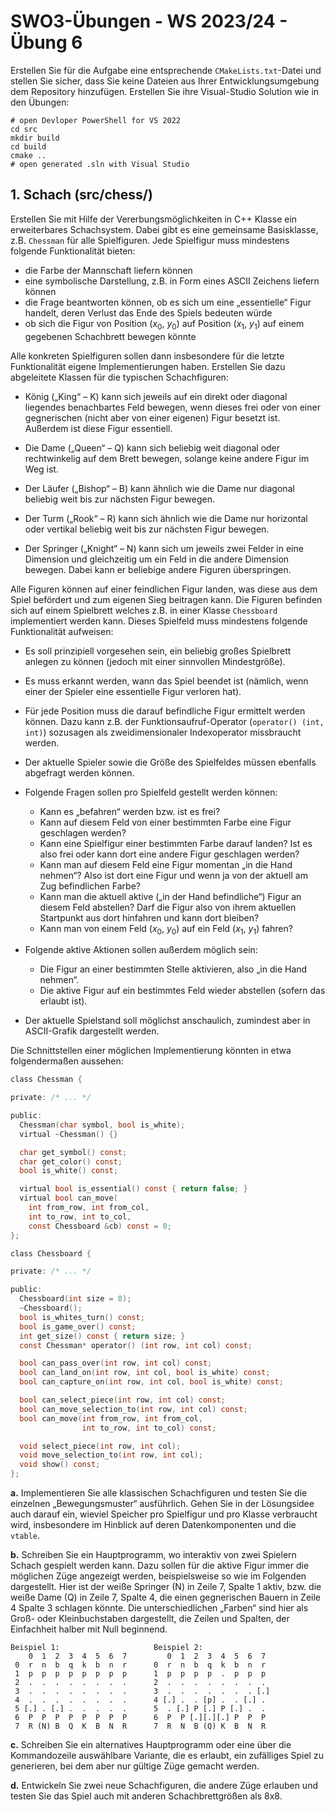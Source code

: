 # SWO3-Übungen - WS 2023/24 - Übung 6

 Erstellen Sie für die Aufgabe eine entsprechende `CMakeLists.txt`-Datei und stellen Sie sicher, dass Sie keine Dateien aus Ihrer Entwicklungsumgebung dem Repository hinzufügen.
 Erstellen Sie ihre Visual-Studio Solution wie in den Übungen:

```shell
# open Devloper PowerShell for VS 2022
cd src
mkdir build
cd build
cmake ..
# open generated .sln with Visual Studio
```

## 1. Schach (src/chess/)

Erstellen Sie mit Hilfe der Vererbungsmöglichkeiten in C++ Klasse ein erweiterbares Schachsystem. Dabei gibt es eine gemeinsame Basisklasse, z.B. `Chessman` für alle Spielfiguren. Jede Spielfigur muss mindestens folgende Funktionalität bieten:

* die Farbe der Mannschaft liefern können
* eine symbolische Darstellung, z.B. in Form eines ASCII Zeichens liefern können
* die Frage beantworten können, ob es sich um eine „essentielle“ Figur handelt, deren Verlust das Ende des Spiels bedeuten würde
* ob sich die Figur von Position ($x_0$, $y_0$) auf Position ($x_1$, $y_1$) auf einem gegebenen Schachbrett bewegen könnte

Alle konkreten Spielfiguren sollen dann insbesondere für die letzte Funktionalität eigene Implementierungen haben. Erstellen Sie dazu abgeleitete Klassen für die typischen Schachfiguren:

* König („King“ – K) kann sich jeweils auf ein direkt oder diagonal liegendes benachbartes Feld bewegen, wenn dieses frei oder von einer gegnerischen (nicht aber von einer eigenen) Figur besetzt ist. Außerdem ist diese Figur essentiell.

* Die Dame („Queen“ – Q) kann sich beliebig weit diagonal oder rechtwinkelig auf dem Brett bewegen, solange keine andere Figur im Weg ist.

* Der Läufer („Bishop“ – B) kann ähnlich wie die Dame nur diagonal beliebig weit bis zur nächsten Figur bewegen.

* Der Turm („Rook“ – R) kann sich ähnlich wie die Dame nur horizontal oder vertikal beliebig weit bis zur nächsten Figur bewegen.

* Der Springer („Knight“ – N) kann sich um jeweils zwei Felder in eine Dimension und gleichzeitig um ein Feld in die andere Dimension bewegen. Dabei kann er beliebige andere Figuren überspringen.

Alle Figuren können auf einer feindlichen Figur landen, was diese aus dem Spiel befördert und zum eigenen Sieg beitragen kann. Die Figuren befinden sich auf einem Spielbrett welches z.B. in einer Klasse `Chessboard` implementiert werden kann. Dieses Spielfeld muss mindestens folgende Funktionalität aufweisen:

* Es soll prinzipiell vorgesehen sein, ein beliebig großes Spielbrett anlegen zu können (jedoch mit einer sinnvollen Mindestgröße).

* Es muss erkannt werden, wann das Spiel beendet ist (nämlich, wenn einer der Spieler eine essentielle Figur verloren hat).

* Für jede Position muss die darauf befindliche Figur ermittelt werden können. Dazu kann z.B. der Funktionsaufruf-Operator (`operator() (int, int)`) sozusagen als zweidimensionaler Indexoperator missbraucht werden.

* Der aktuelle Spieler sowie die Größe des Spielfeldes müssen ebenfalls abgefragt werden können.

* Folgende Fragen sollen pro Spielfeld gestellt werden können:
  * Kann es „befahren“ werden bzw. ist es frei?
  * Kann auf diesem Feld von einer bestimmten Farbe eine Figur geschlagen werden?
  * Kann eine Spielfigur einer bestimmten Farbe darauf landen? Ist es also frei oder kann dort eine andere Figur geschlagen werden?
  * Kann man auf diesem Feld eine Figur momentan „in die Hand nehmen“? Also ist dort eine Figur und wenn ja von der aktuell am Zug befindlichen Farbe?
  * Kann man die aktuell aktive („in der Hand befindliche“) Figur an diesem Feld abstellen? Darf die Figur also von ihrem aktuellen Startpunkt aus dort hinfahren und kann dort bleiben?
  * Kann man von einem Feld ($x_0$, $y_0$) auf ein Feld ($x_1$, $y_1$) fahren?

* Folgende aktive Aktionen sollen außerdem möglich sein:
  * Die Figur an einer bestimmten Stelle aktivieren, also „in die Hand nehmen“.
  * Die aktive Figur auf ein bestimmtes Feld wieder abstellen (sofern das erlaubt ist).

* Der aktuelle Spielstand soll möglichst anschaulich, zumindest aber in ASCII-Grafik dargestellt werden.

Die Schnittstellen einer möglichen Implementierung könnten in etwa folgendermaßen aussehen:

```c
class Chessman {

private: /* ... */

public:
  Chessman(char symbol, bool is_white);
  virtual ~Chessman() {}

  char get_symbol() const;
  char get_color() const;
  bool is_white() const;

  virtual bool is_essential() const { return false; }
  virtual bool can_move(
    int from_row, int from_col,
    int to_row, int to_col,
    const Chessboard &cb) const = 0;
};
```

```c
class Chessboard {

private: /* ... */

public:
  Chessboard(int size = 8);
  ~Chessboard();
  bool is_whites_turn() const;
  bool is_game_over() const;
  int get_size() const { return size; }
  const Chessman* operator() (int row, int col) const;

  bool can_pass_over(int row, int col) const;
  bool can_land_on(int row, int col, bool is_white) const;
  bool can_capture_on(int row, int col, bool is_white) const;

  bool can_select_piece(int row, int col) const;
  bool can_move_selection_to(int row, int col) const;
  bool can_move(int from_row, int from_col,
                int to_row, int to_col) const;

  void select_piece(int row, int col);
  void move_selection_to(int row, int col);
  void show() const;
};
```

**a.** Implementieren Sie alle klassischen Schachfiguren und testen Sie die einzelnen „Bewegungsmuster“ ausführlich. Gehen Sie in der Lösungsidee auch darauf ein, wieviel Speicher pro Spielfigur und pro Klasse verbraucht wird, insbesondere im Hinblick auf deren Datenkomponenten und die `vtable`.

**b.** Schreiben Sie ein Hauptprogramm, wo interaktiv von zwei Spielern Schach gespielt werden kann. Dazu sollen für die aktive Figur immer die möglichen Züge angezeigt werden, beispielsweise so wie im Folgenden dargestellt. Hier ist der weiße Springer (N) in Zeile 7, Spalte 1 aktiv, bzw. die weiße Dame (Q) in Zeile 7, Spalte 4, die einen gegnerischen Bauern in Zeile 4 Spalte 3 schlagen könnte. Die unterschiedlichen „Farben“ sind hier als Groß- oder Kleinbuchstaben dargestellt, die Zeilen und Spalten, der Einfachheit halber mit Null beginnend.

```text
Beispiel 1:                     Beispiel 2:
    0  1  2  3  4  5  6  7         0  1  2  3  4  5  6  7 
 0  r  n  b  q  k  b  n  r      0  r  n  b  q  k  b  n  r 
 1  p  p  p  p  p  p  p  p      1  p  p  p  p  .  p  p  p 
 2  .  .  .  .  .  .  .  .      2  .  .  .  .  .  .  .  . 
 3  .  .  .  .  .  .  .  .      3  .  .  .  .  .  .  . [.]
 4  .  .  .  .  .  .  .  .      4 [.] .  . [p] .  . [.] . 
 5 [.] . [.] .  .  .  .  .      5  . [.] P [.] P [.] .  . 
 6  P  P  P  P  P  P  P  P      6  P  P [.][.][.] P  P  P 
 7  R (N) B  Q  K  B  N  R      7  R  N  B (Q) K  B  N  R
```

**c.** Schreiben Sie ein alternatives Hauptprogramm oder eine über die Kommandozeile auswählbare Variante, die es erlaubt, ein zufälliges Spiel zu generieren, bei dem aber nur gültige Züge gemacht werden.

**d.** Entwickeln Sie zwei neue Schachfiguren, die andere Züge erlauben und testen Sie das Spiel auch mit anderen Schachbrettgrößen als 8x8.
